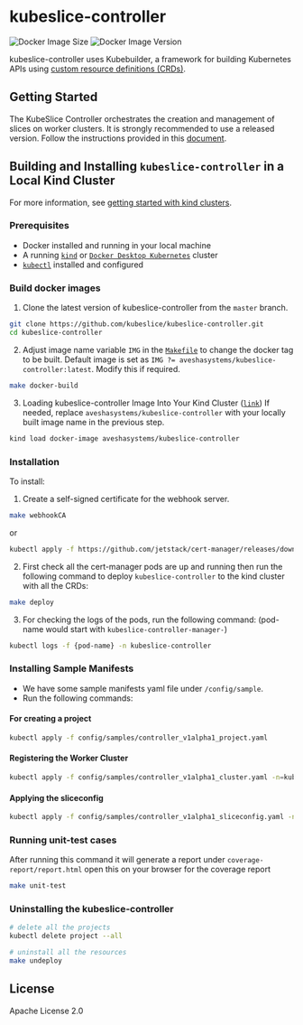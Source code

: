 # kubeslice-controller

![Docker Image Size](https://img.shields.io/docker/image-size/aveshasystems/kubeslice-controller/latest)
![Docker Image Version](https://img.shields.io/docker/v/aveshasystems/kubeslice-controller?sort=latest)

kubeslice-controller uses Kubebuilder, a framework for building Kubernetes APIs
using [custom resource definitions (CRDs)](https://kubernetes.io/docs/tasks/access-kubernetes-api/extend-api-custom-resource-definitions).

## Getting Started

The KubeSlice Controller orchestrates the creation and management of slices on worker clusters.
It is strongly recommended to use a released version. Follow the instructions provided in this [document](https://docs.avesha.io/opensource/installing-the-kubeslice-controller).

## Building and Installing `kubeslice-controller` in a Local Kind Cluster
For more information, see [getting started with kind clusters](https://docs.avesha.io/opensource/getting-started-with-kind-clusters).

### Prerequisites

* Docker installed and running in your local machine
* A running [`kind`](https://kind.sigs.k8s.io/) or [`Docker Desktop Kubernetes`](https://docs.docker.com/desktop/kubernetes/)
  cluster
* [`kubectl`](https://kubernetes.io/docs/tasks/tools/) installed and configured

### Build docker images

1. Clone the latest version of kubeslice-controller from  the `master` branch.

```bash
git clone https://github.com/kubeslice/kubeslice-controller.git
cd kubeslice-controller
```

2. Adjust image name variable `IMG` in the [`Makefile`](Makefile) to change the docker tag to be built.
   Default image is set as `IMG ?= aveshasystems/kubeslice-controller:latest`. Modify this if required.

```bash
make docker-build
```

3. Loading kubeslice-controller Image Into Your Kind Cluster ([`link`](https://kind.sigs.k8s.io/docs/user/quick-start/#loading-an-image-into-your-cluster))
   If needed, replace `aveshasystems/kubeslice-controller` with your locally built image name in the previous step.

```bash
kind load docker-image aveshasystems/kubeslice-controller
```
### Installation
To install:

1. Create a self-signed certificate for the webhook server.

```bash
make webhookCA
```

or

```bash
kubectl apply -f https://github.com/jetstack/cert-manager/releases/download/v1.7.0/cert-manager.yaml
```

2. First check all the cert-manager pods are up and running then run the following command to deploy `kubeslice-controller` to the kind cluster with all the CRDs:

```bash
make deploy
```

3. For checking the logs of the pods, run the following command: (pod-name would start with `kubeslice-controller-manager-`)

```bash
kubectl logs -f {pod-name} -n kubeslice-controller
```

### Installing Sample Manifests

* We have some sample manifests yaml file under `/config/sample`.
* Run the following commands:

#### For creating a project
```bash
kubectl apply -f config/samples/controller_v1alpha1_project.yaml  
 ```

#### Registering the Worker Cluster
```bash
kubectl apply -f config/samples/controller_v1alpha1_cluster.yaml -n=kubeslice-cisco
```
#### Applying the sliceconfig
```bash
kubectl apply -f config/samples/controller_v1alpha1_sliceconfig.yaml -n=kubeslice-cisco
```

### Running unit-test cases
After running this command it will generate a report under `coverage-report/report.html`
open this on your browser for the coverage report
```bash
make unit-test
```

### Uninstalling the kubeslice-controller
```bash
# delete all the projects
kubectl delete project --all
```

```bash
# uninstall all the resources
make undeploy
```

## License

Apache License 2.0
